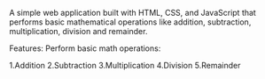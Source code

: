 A simple web application built with HTML, CSS, and JavaScript that performs basic mathematical operations like addition, subtraction, multiplication, division and remainder.

Features:
Perform basic math operations:

1.Addition
2.Subtraction
3.Multiplication
4.Division
5.Remainder
